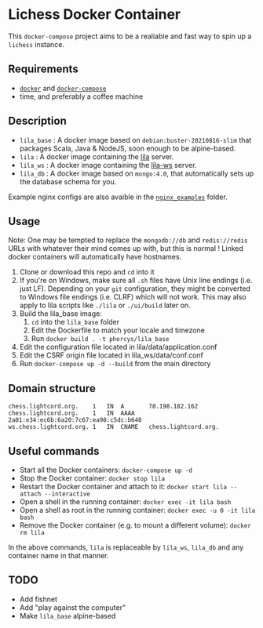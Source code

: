# Lichess Docker Container

This `docker-compose` project aims to be a realiable and fast way to spin up a `lichess` instance.

## Requirements
- [`docker`](https://docs.docker.com/engine/install/) and [`docker-compose`](https://docs.docker.com/compose/install/)
- time, and preferably a coffee machine

## Description
- `lila_base` : A docker image based on `debian:buster-20210816-slim` that packages Scala, Java & NodeJS, soon enough to be alpine-based.
- `lila`      : A docker image containing the [lila](https://github.com/ornicar/lila) server.
- `lila_ws`   : A docker image containing the [lila-ws](https://github.com/ornicar/lila-ws) server.
- `lila_db`   : A docker image based on `mongo:4.0`, that automatically sets up the database schema for you.

Example nginx configs are also avaible in the [`nginx_examples`](https://github.com/phorcys420/lichess-docker/tree/master/nginx_examples) folder.

## Usage

Note: One may be tempted to replace the `mongodb://db` and `redis://redis` URLs with whatever their mind comes up with, but this is normal !
Linked docker containers will automatically have hostnames.

1. Clone or download this repo and `cd` into it
2. If you're on Windows, make sure all `.sh` files have Unix line endings (i.e. just LF). Depending on your `git` configuration, they might be converted to Windows file endings (i.e. CLRF) which will not work. This may also apply to lila scripts like `./lila` or `./ui/build` later on.
3. Build the lila_base image:
	1. `cd` into the `lila_base` folder
	2. Edit the Dockerfile to match your locale and timezone
	3. Run `docker build . -t phorcys/lila_base`
4. Edit the configuration file located in lila/data/application.conf
5. Edit the CSRF origin file located in lila_ws/data/conf.conf
6. Run `docker-compose up -d --build` from the main directory

## Domain structure
```
chess.lightcord.org.	1	IN	A       78.198.182.162
chess.lightcord.org.	1	IN	AAAA	2a01:e34:ec6b:6a20:7c67:ea98:c5dc:b648
ws.chess.lightcord.org. 1	IN	CNAME   chess.lightcord.org.
```

## Useful commands

* Start all the Docker containers: `docker-compose up -d`
* Stop the Docker container: `docker stop lila`
* Restart the Docker container and attach to it: `docker start lila --attach --interactive`
* Open a shell in the running container: `docker exec -it lila bash`
* Open a shell as root in the running container: `docker exec -u 0 -it lila bash`
* Remove the Docker container (e.g. to mount a different volume): `docker rm lila`

In the above commands, `lila` is replaceable by `lila_ws`, `lila_db` and any container name in that manner.

## TODO
* Add fishnet
* Add "play against the computer"
* Make `lila_base` alpine-based
